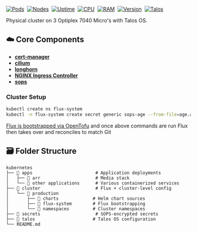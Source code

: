 [![Pods](https://img.shields.io/endpoint?url=https%3A%2F%2Fkromgo.mafyuh.dev%2Fcluster_pods_running&&logo=kubernetes&color=blue)](https://kubernetes.io/)&nbsp;
[![Nodes](https://img.shields.io/endpoint?url=https%3A%2F%2Fkromgo.mafyuh.dev%2Fcluster_node_count&label=Nodes&logo=kubernetes&color=blue)](https://kubernetes.io/)&nbsp;
[![Uptime](https://img.shields.io/endpoint?url=https%3A%2F%2Fkromgo.mafyuh.dev%2Fcluster_uptime_days&label=Uptime&logo=kubernetes&color=blue)](https://kubernetes.io/)&nbsp;
[![CPU](https://img.shields.io/endpoint?url=https%3A%2F%2Fkromgo.mafyuh.dev%2Fcluster_cpu_usage&&logo=kubernetes&label=CPU)](https://kubernetes.io/)&nbsp;
[![RAM](https://img.shields.io/endpoint?url=https%3A%2F%2Fkromgo.mafyuh.dev%2Fcluster_memory_usage&&logo=kubernetes&label=RAM)](https://kubernetes.io/)&nbsp;
[![Version](https://img.shields.io/endpoint?url=https%3A%2F%2Fkromgo.mafyuh.dev%2Fkubernetes_version&label=Kubernetes&logo=kubernetes&color=blue)](https://kubernetes.io/)&nbsp;
[![Talos](https://img.shields.io/endpoint?url=https%3A%2F%2Fkromgo.mafyuh.dev%2Ftalos_version&&logo=talos&color=blue)](https://kubernetes.io/)&nbsp;

Physical cluster on 3 Optiplex 7040 Micro's with Talos OS.

## ☁️ Core Components
* **[cert-manager](https://cert-manager.io/)**
* **[cilium](https://github.com/cilium/cilium)**
* **[longhorn](https://longhorn.io/)**
* **[NGINX Ingress Controller](https://kubernetes.github.io/ingress-nginx/)**
* **[sops](https://toolkit.fluxcd.io/guides/mozilla-sops/)**

### Cluster Setup
```bash
kubectl create ns flux-system
kubectl -n flux-system create secret generic sops-age --from-file=age.agekey=/home/$USER/.sops/key.txt
```
[Flux is bootstrapped via OpenTofu](https://github.com/Mafyuh/iac/blob/main/terraform/flux/main.tf) and once above commands are run Flux then takes over and reconciles to match Git

## 🗃️ Folder Structure
```shell
kubernetes
├── 📁 apps                        # Application deployments
│   ├── 📁 arr                     # Media stack
│   └── 📁 other applications      # Various containerized services
├── 📁 cluster                     # Flux + cluster-level config
│   └── 📁 production
│       ├── 📁 charts             # Helm chart sources
│       ├── 📁 flux-system        # Flux bootstrapping
│       └── 📁 namespaces         # Cluster namespaces
├── 📁 secrets                     # SOPS-encrypted secrets
├── 📁 talos                      # Talos OS configuration
└── README.md

```